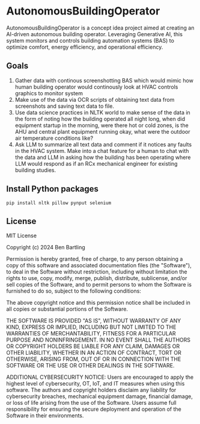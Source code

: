 # AutonomousBuildingOperator
AutonomousBuildingOperator is a concept idea project aimed at creating an AI-driven autonomous building operator. Leveraging Generative AI, this system monitors and controls building automation systems (BAS) to optimize comfort, energy efficiency, and operational efficiency.


## Goals
1. Gather data with continous screenshotting BAS which would mimic how human building operator would continously look at HVAC controls graphics to monitor system
2. Make use of the data via OCR scripts of obtaining text data from screenshots and saving text data to file.
3. Use data science practices in NLTK world to make sense of the data in the form of noting how the building operated all night long, when did equipment startup in the morning, were there hot or cold zones, is the AHU and central plant equipment running okay, what were the outdoor air temperature conditions like?
4. Ask LLM to summarize all text data and comment if it notices any faults in the HVAC system. Make into a chat feature for a human to chat with the data and LLM in asking how the building has been operating where LLM would respond as if an RCx mechanical engineer for existing building studies.

## Install Python packages
`pip install nltk pillow pynput selenium`


## License
MIT License

Copyright (c) 2024 Ben Bartling

Permission is hereby granted, free of charge, to any person obtaining a copy of this software and associated documentation files (the "Software"), to deal in the Software without restriction, including without limitation the rights to use, copy, modify, merge, publish, distribute, sublicense, and/or sell copies of the Software, and to permit persons to whom the Software is furnished to do so, subject to the following conditions:

The above copyright notice and this permission notice shall be included in all copies or substantial portions of the Software.

THE SOFTWARE IS PROVIDED "AS IS", WITHOUT WARRANTY OF ANY KIND, EXPRESS OR IMPLIED, INCLUDING BUT NOT LIMITED TO THE WARRANTIES OF MERCHANTABILITY, FITNESS FOR A PARTICULAR PURPOSE AND NONINFRINGEMENT. IN NO EVENT SHALL THE AUTHORS OR COPYRIGHT HOLDERS BE LIABLE FOR ANY CLAIM, DAMAGES OR OTHER LIABILITY, WHETHER IN AN ACTION OF CONTRACT, TORT OR OTHERWISE, ARISING FROM, OUT OF OR IN CONNECTION WITH THE SOFTWARE OR THE USE OR OTHER DEALINGS IN THE SOFTWARE.

ADDITIONAL CYBERSECURITY NOTICE: Users are encouraged to apply the highest level of cybersecurity, OT, IoT, and IT measures when using this software. The authors and copyright holders disclaim any liability for cybersecurity breaches, mechanical equipment damage, financial damage, or loss of life arising from the use of the Software. Users assume full responsibility for ensuring the secure deployment and operation of the Software in their environments.